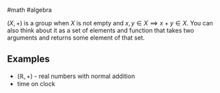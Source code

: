 #math #algebra 

$(X, +)$ is a group when $X$ is not empty and $x,y \in X \implies x + y \in X$. You can also think about it as a set of elements and function that takes two arguments and returns some element of that set.

## Examples
- $(\mathbb{R}, +)$ - real numbers with normal addition
- time on clock